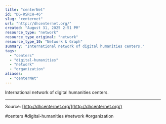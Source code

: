 ```yaml
---
title: "centerNet"
id: "DG-RSRCH-46"
slug: "centernet"
url: "http://dhcenternet.org/"
created: "August 31, 2025 2:51 PM"
resource_type: "network"
resource_type_original: "network"
resource_type_10: "Network & Graph"
summary: "International network of digital humanities centers."
tags:
  - "centers"
  - "digital-humanities"
  - "network"
  - "organization"
aliases:
  - "centerNet"
---
```


International network of digital humanities centers.

---

Source: [http://dhcenternet.org/](http://dhcenternet.org/)

#centers #digital-humanities #network #organization
